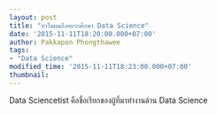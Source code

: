 ```yaml
---
layout: post
title: "ทำไมผมถึงอยากศึกษา Data Science"
date: '2015-11-11T18:20:00.000+07:00'
author: Pakkapon Phongthawee
tags:
- "Data Science"
modified_time: '2015-11-11T18:23:00.000+07:00'
thumbnail:
---
```

Data Sciencetist คือชื่อเรียกของผู้ที่มาทำงานด้าน Data Science
